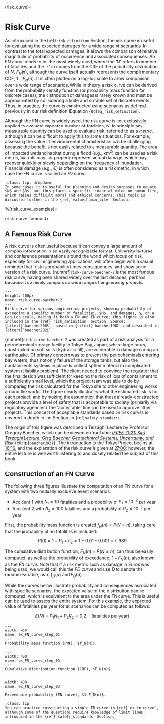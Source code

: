 (risk_curve)=
# Risk Curve

As introduced in the {ref}`risk_definition` Section, the risk curve is useful for evaluating the expected damages for a wide range of scenarios. In contrast to the total expected damages, it allows the comparison of relative magnitude of probability of occurrence and associated consequences. An FN curve tends to be the most widely used, where the 'N' refers to number of fatalities and the 'F' in comes from the CDF of the probability distribution of $N$, $F_N(n)$, although the curve itself actually represents the complementary CDF, $1-F_N(n)$. It is often plotted on a log-log scale to allow comparison over a wide range of scenarios. While in theory a risk curve can be derived from the probability density function (or probability mass function for discrete cases), the distribution of damages is rarely known and must be approximated by considering a finite and suitable set of  discrete events. Thus, in practice, the curve is constructed using scenarios as defined previously in our risk definition (Equation {eq}`eq_risk_definition`).

Although the FN curve is widely used, the risk curve is not exclusively applied to evaluate expected number of fatalities, $N$. In principle any measurable quantity can be used to evaluate risk, referred to as a *metric,* although it can be difficult to apply this to some situations. For example, assessing the value of environmental characteristics can be challenging because the benefit is not easily related to a measurable quantity. The area of impacted wetland habitat during a flood (e.g., km$^2$) can be used as a risk metric, but this may not properly represent actual damage, which may recover quickly or slowly depending on the frequency of inundation. Financial damage (e.g., €) is often considered as a risk metric, in which case the FN curve is called an *FD curve.*

```{admonition} Fatalities and Damages
:class: tip, dropdown
In some cases it is useful for planning and design purposes to equate $N$ and $D$, but this places a specific financial value on human life, which raises difficult moral and ethical concerns. This topic is discussed further in the {ref}`value_human_life` Section.
```
%(risk_curve_examples)=
<!-- ## Risk Curve Examples


Why is an FN Curve useful?

```{warning}
Add Dike Ring 14 and nuclear (with EQ?) case.
```

### Flood Risk in South Holland

### Nuclear Power Plants -->

(risk_curve_famous)=
## A Famous Risk Curve

A risk curve is often useful because it can convey a large amount of complex information in an easily recognizable format. University lectures and conference presentations around the world which focus on risk, especially for civil engineering applications, will often begin with a casual reminder that 'risk is probability times consequences' and show some version of a risk curve. {numref}`risk-curve-baecher-2` is the most famous risk curve, having been shared widely over the last decades, perhaps because it so nicely compares a wide range of engineering projects. 

```{figure} ../figures/risk-curve-baecher.PNG
---
height: 400px
name: risk-curve-baecher-2
---
Risk curve for various engineering projects, showing probability of exceeding a specific number of fatalities, $N$, and damages, $, on a Log-Log scale, making it both a FN and FD curve; this figure is also included in the {ref}`risk_definition` Section. Source: {cite:t}`baecher2003`, based on {cite:t}`baecher1982` and described in {cite:t}`baecher2021`.
```

{numref}`risk-curve-baecher-2` was created as part of a risk analysis for a petrochemical storage facility in Tokyo Bay, Japan, where large tanks, constructed on soft soils (hydraulic fill), are vulnerable to damage during an earthquake. Of primary concern was to prevent the petrochemicals entering bay waters, thus not only failure of the storage tanks, but also the containments systems in place to collect spilled material (a complicated system reliability problem). The client needed to convince the regulator that the final design was sufficient for keeping the risk of loss of containment to a sufficiently small level, which the project team was able to do by comparing the risk calculated for the Tokyo site to other engineering works around the world. The figure clearly illustrates what the estimated risk is for each project, and by making the assumption that these already-constructed projects provide a level of safety that is acceptable to society (primarily via regulatory agencies), the 'acceptable' line can be used to approve other projects. This concept of acceptable standards based on risk curves is covered in depth in the Section on {ref}`safety_standards`.  

The origin of this figure was described a Terzaghi Lecture by Professor Gregory Baecher, which can be viewed on YouTube: [*IFCEE 2021: Karl Terzaghi Lecture: Greg Baecher: Geotechnical Systems, Uncertainty, and Risk*](https://www.youtube.com/watch?v=Y5w1p3uAe0I&ab_channel=Geo-InstituteofASCE) {cite:p}`baecher2021`}. The introduction to the Tokyo Project begins at [16:16](https://www.youtube.com/watch?v=Y5w1p3uAe0I&t=976s), and the explanation of the risk curve is given at [27:00](https://www.youtube.com/watch?v=Y5w1p3uAe0I&t=1620s); however, the entire lecture is well worth listening to and closely related the subject of this book.

## Construction of an FN Curve

The following three figures illustrate the computation of an FN curve for a system with two mutually exclusive event scenarios:
- Accident 1 with $N_{1}=10$ fatalities and a probability of $P_{1} = 10^{-2}$ per year
- Accident 2 with $N_{2}=100$ fatalities and a probability of $P_{2} = 10^{-3}$ per year

First, the probability mass function is created $f_N(n)=P(N=n)$, taking care that the probability of no fatalities is included:

$$ P(0) = 1 - P_{1} + P_{2} = 1 - 0.01 - 0.001 = 0.989 $$

The cumulative  distribution function, $F_N(n)=P(N\leq n)$, can thus be easily computed, as well as the probability of exceedance, $1-F_N(n)$, also known as the *FN curve.* Note that if a risk metric such as damage in Euros was being used, we would call this the *FD curve* and use $D$ to denote the random variable, as in $f_D(d)$ and $F_D(d)$

While the curves below illustrate probability and consequences associated with specific scenarios, the expected value of the distribution can be computed, which is equivalent to the area under the FN curve. This is useful can be used to assess the entire system. For this example, the expected value of fatalities per year for all scenarios can be computed as follows: 

$$E(N) = P_{1}N_{1} + P_{2}N_{2} = 0.2\quad \textsf{(fatalities per year)}$$


<!-- ````{toggle}
```{eval-rst}
.. literalinclude:: ../code/ex_FN_curve_step_01.py
   :language: python
```
```` -->
 
```{figure} ../figures/ex_FN_curve_step_01_py.svg
---
width: 400
name: ex_FN_curve_step_01
---
Probability mass function (PMF), $f_N(N)$.
```

<!-- ````{toggle}
```{eval-rst}
.. literalinclude:: ../code/ex_FN_curve_step_02.py
   :language: python
```
```` -->

```{figure} ../figures/ex_FN_curve_step_02_py.svg
---
width: 400
name: ex_FN_curve_step_02
---
Cumulative distribution function (CDF), $F_N(n)$.
```

<!-- ````{toggle}
```{eval-rst}
.. literalinclude:: ../code/ex_FN_curve_step_03.py
   :language: python
```
```` -->
 
```{figure} ../figures/ex_FN_curve_step_03_py.svg
---
width: 400
name: ex_FN_curve_step_03
---
Exceedance probability (FN curve), $1-F_N(n)$.
```

```{admonition} Practice Exercise
:class: tip
You can practice constructing a simple FN curve in {ref}`ex_fn_curve`, although some of the questions require knowledge of limit lines, introduced in the {ref}`safety_standards` Section.
```